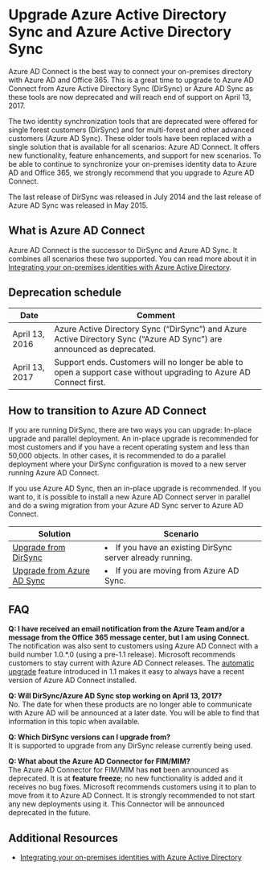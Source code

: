 <properties
    pageTitle="Upgrade from DirSync and Azure AD Sync | Azure"
    description="Describes how to upgrade from DirSync and Azure AD Sync to Azure AD Connect."
    services="active-directory"
    documentationcenter=""
    author="andkjell"
    manager="femila"
    editor="" />
<tags
    ms.assetid="bd68fb88-110b-4d76-978a-233e15590803"
    ms.service="active-directory"
    ms.workload="identity"
    ms.tgt_pltfrm="na"
    ms.devlang="na"
    ms.topic="article"
    ms.date="02/27/2017"
    wacn.date=""
    ms.author="billmath"
    wacn.date="" 
    ms.custom="H1Hack27Feb2017" />

# Upgrade Azure Active Directory Sync and Azure Active Directory Sync
Azure AD Connect is the best way to connect your on-premises directory with Azure AD and Office 365. This is a great time to upgrade to Azure AD Connect from Azure Active Directory Sync (DirSync) or Azure AD Sync as these tools are now deprecated and will reach end of support on April 13, 2017.

The two identity synchronization tools that are deprecated were offered for single forest customers (DirSync) and for multi-forest and other advanced customers (Azure AD Sync). These older tools have been replaced with a single solution that is available for all scenarios: Azure AD Connect. It offers new functionality, feature enhancements, and support for new scenarios. To be able to continue to synchronize your on-premises identity data to Azure AD and Office 365, we strongly recommend that you upgrade to Azure AD Connect.

The last release of DirSync was released in July 2014 and the last release of Azure AD Sync was released in May 2015.

## What is Azure AD Connect
Azure AD Connect is the successor to DirSync and Azure AD Sync. It combines all scenarios these two supported. You can read more about it in [Integrating your on-premises identities with Azure Active Directory](/documentation/articles/active-directory-aadconnect/).

## Deprecation schedule
| Date | Comment |
| --- | --- |
| April 13, 2016 |Azure Active Directory Sync (“DirSync”) and Azure Active Directory Sync (“Azure AD Sync”) are announced as deprecated. |
| April 13, 2017 |Support ends. Customers will no longer be able to open a support case without upgrading to Azure AD Connect first. |

## How to transition to Azure AD Connect
If you are running DirSync, there are two ways you can upgrade: In-place upgrade and parallel deployment. An in-place upgrade is recommended for most customers and if you have a recent operating system and less than 50,000 objects. In other cases, it is recommended to do a parallel deployment where your DirSync configuration is moved to a new server running Azure AD Connect.

If you use Azure AD Sync, then an in-place upgrade is recommended. If you want to, it is possible to install a new Azure AD Connect server in parallel and do a swing migration from your Azure AD Sync server to Azure AD Connect.

| Solution | Scenario |
| --- | --- |
| [Upgrade from DirSync](/documentation/articles/active-directory-aadconnect-dirsync-upgrade-get-started/) |<li>If you have an existing DirSync server already running.</li> |
| [Upgrade from Azure AD Sync](/documentation/articles/active-directory-aadconnect-upgrade-previous-version/) |<li>If you are moving from Azure AD Sync.</li> |


## FAQ
**Q: I have received an email notification from the Azure Team and/or a message from the Office 365 message center, but I am using Connect.**  
The notification was also sent to customers using Azure AD Connect with a build number 1.0.\*.0 (using a pre-1.1 release). Microsoft recommends customers to stay current with Azure AD Connect releases. The [automatic upgrade](/documentation/articles/active-directory-aadconnect-feature-automatic-upgrade/) feature introduced in 1.1 makes it easy to always have a recent version of Azure AD Connect installed.

**Q: Will DirSync/Azure AD Sync stop working on April 13, 2017?**  
No. The date for when these products are no longer able to communicate with Azure AD will be announced at a later date. You will be able to find that information in this topic when available.

**Q: Which DirSync versions can I upgrade from?**  
It is supported to upgrade from any DirSync release currently being used.

**Q: What about the Azure AD Connector for FIM/MIM?**  
The Azure AD Connector for FIM/MIM has **not** been announced as deprecated. It is at **feature freeze**; no new functionality is added and it receives no bug fixes. Microsoft recommends customers using it to plan to move from it to Azure AD Connect. It is strongly recommended to not start any new deployments using it. This Connector will be announced deprecated in the future.

## Additional Resources
- [Integrating your on-premises identities with Azure Active Directory](/documentation/articles/active-directory-aadconnect/)
